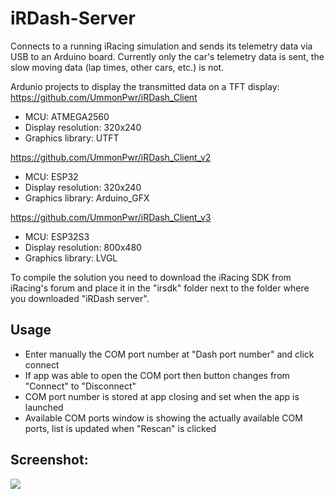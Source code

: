# iRDash-Server
Connects to a running iRacing simulation and sends its telemetry data via USB to an Arduino board.
Currently only the car's telemetry data is sent, the slow moving data (lap times, other cars, etc.) is not.

Ardunio projects to display the transmitted data on a TFT display:
https://github.com/UmmonPwr/iRDash_Client
- MCU: ATMEGA2560
- Display resolution: 320x240
- Graphics library: UTFT

https://github.com/UmmonPwr/iRDash_Client_v2
- MCU: ESP32
- Display resolution: 320x240
- Graphics library: Arduino_GFX

https://github.com/UmmonPwr/iRDash_Client_v3
- MCU: ESP32S3
- Display resolution: 800x480
- Graphics library: LVGL

To compile the solution you need to download the iRacing SDK from iRacing's forum and place it in the "irsdk" folder next to the folder where you downloaded "iRDash server".

## Usage
- Enter manually the COM port number at "Dash port number" and click connect
- If app was able to open the COM port then button changes from "Connect" to "Disconnect"
- COM port number is stored at app closing and set when the app is launched
- Available COM ports window is showing the actually available COM ports, list is updated when "Rescan" is clicked

## Screenshot:
<img src="images/screenshot.jpg">